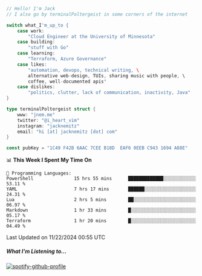 ```go
// Hello! I'm Jack
// I also go by terminalPoltergeist in some corners of the internet

switch what_I'm_up_to {
    case work:
        "Cloud Engineer at the University of Minnesota"
    case building:
        "stuff with Go"
    case learning:
        "Terraform, Azure Governance"
    case likes:
        "automation, devops, technical writing, \
        alternative web-design, TUIs, sharing music with people, \
        coffee, well-documented apis"
    case dislikes:
        "politics, clutter, lack of communication, inactivity, Java"
}

type terminalPoltergeist struct {
    www: "jnem.me"
    twitter: "@i_heart_vim"
    instagram: "jacknemitz"
    email: "hi [at] jacknemitz [dot] com"
}

const pubKey = "1C49 F42B 6AAC 7CEE B18D  EAF6 0EEB C943 1694 A88E"
```

<!--START_SECTION:waka-->
📊 **This Week I Spent My Time On** 

```text
💬 Programming Languages: 
PowerShell               15 hrs 55 mins      █████████████░░░░░░░░░░░░   53.11 % 
YAML                     7 hrs 17 mins       ██████░░░░░░░░░░░░░░░░░░░   24.31 % 
Lua                      2 hrs 5 mins        ██░░░░░░░░░░░░░░░░░░░░░░░   06.97 % 
Markdown                 1 hr 33 mins        █░░░░░░░░░░░░░░░░░░░░░░░░   05.17 % 
Terraform                1 hr 20 mins        █░░░░░░░░░░░░░░░░░░░░░░░░   04.49 % 
```


 Last Updated on 11/22/2024 00:55 UTC
<!--END_SECTION:waka-->

##### What I'm Listening to...

[![spotify-github-profile](https://jnem.me/listening-item?maxAge=2592000)](https://jnem.me/listening)
